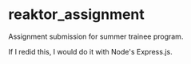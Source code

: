 # reaktor_assignment
Assignment submission for summer trainee program.

If I redid this, I would do it with Node's Express.js.
